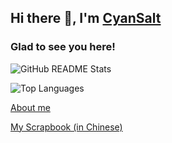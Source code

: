 ## Hi there 👋, I'm [CyanSalt](https://github.com/CyanSalt/)

<!--
**CyanSalt/CyanSalt** is a ✨ _special_ ✨ repository because its `README.md` (this file) appears on your GitHub profile.

Here are some ideas to get you started:

- 🔭 I’m currently working on ...
- 🌱 I’m currently learning ...
- 👯 I’m looking to collaborate on ...
- 🤔 I’m looking for help with ...
- 💬 Ask me about ...
- 📫 How to reach me: ...
- 😄 Pronouns: ...
- ⚡ Fun fact: ...
-->

### Glad to see you here!

![GitHub README Stats](https://github-readme-stats.vercel.app/api?username=CyanSalt&show_icons=true&hide_title=true&theme=transparent)

![Top Languages](https://github-readme-stats.vercel.app/api/top-langs/?username=CyanSalt&layout=compact&theme=transparent)

[About me](https://scrapbook-cyansalt.vercel.app)

[My Scrapbook (in Chinese)](https://scrapbook-cyansalt.vercel.app)
